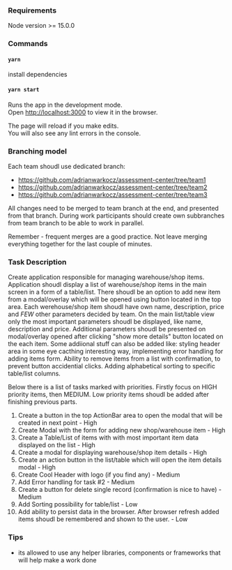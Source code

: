 ### Requirements

Node version >= 15.0.0


### Commands

#### `yarn` 

install dependencies

#### `yarn start`

Runs the app in the development mode.\
Open [http://localhost:3000](http://localhost:3000) to view it in the browser.

The page will reload if you make edits.\
You will also see any lint errors in the console.

### Branching model

Each team shoudl use dedicated branch:
- https://github.com/adrianwarkocz/assessment-center/tree/team1
- https://github.com/adrianwarkocz/assessment-center/tree/team2
- https://github.com/adrianwarkocz/assessment-center/tree/team3

All changes need to be merged to team branch at the end, and presented from that branch. During work participants should create own subbranches from team branch to be able to work in parallel.

Remember - frequent merges are a good practice. 
Not leave merging everything together for the last couple of minutes.

### Task Description

Create application responsible for managing warehouse/shop items. 
Application shoudl display a list of warehouse/shop items in the main screen in a form of a table/list.
There shoudl be an option to add new item from a modal/overlay which will be opened using button located in the top area.
Each werehouse/shop item shoudl have own name, description, price and *FEW* other parameters decided by team.
On the main list/table view only the most important parameters shoudl be displayed, like name, description and price. 
Additional parameters shoudl be presented on modal/overlay opened after clicking "show more details" button located on the each item.
Some addiional stuff can also be added like: styling header area in some eye cacthing interesting way, implementing error handling for adding items form. 
Ability to remove items from a list with confirmation, to prevent button accidential clicks. Adding alphabetical sorting to specific table/list columns. 
 
Below there is a list of tasks marked with priorities.
Firstly focus on HIGH priority items, then MEDIUM.
Low priority items shoudl be added after finishing previous parts.

1. Create a button in the top ActionBar area to open the modal that will be created in next point  - High 
2. Create Modal with the form for adding new shop/warehouse item - High
3. Create a Table/List of items with with most important item data displayed on the list  - High 
4. Create a modal for displaying warehouse/shop item details - High 
5. Create an action button in the list/table which will open the  item details modal - High
6. Create Cool Header with logo (if you find any) - Medium
7. Add Error handling for task #2 - Medium
8. Create a button for delete single record (confirmation is nice to have) - Medium
9. Add Sorting possibility for table/list - Low
10. Add ability to persist data in the browser. After browser refresh added items shoudl be remembered and shown to the user. - Low

### Tips

- its allowed to use any helper libraries, components or frameworks that will help make a work done


